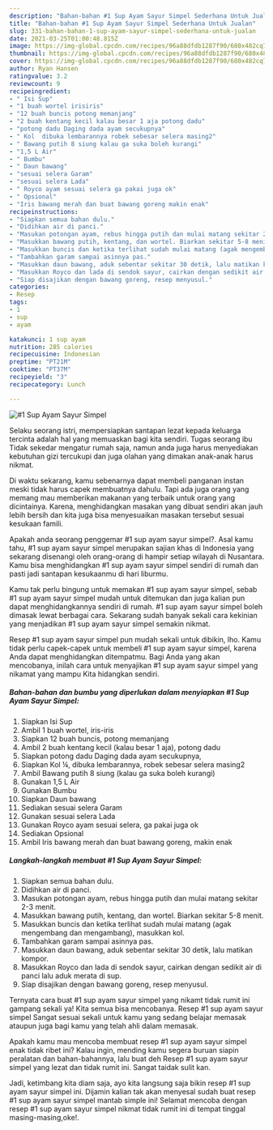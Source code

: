 ```yaml
---
description: "Bahan-bahan #1 Sup Ayam Sayur Simpel Sederhana Untuk Jualan"
title: "Bahan-bahan #1 Sup Ayam Sayur Simpel Sederhana Untuk Jualan"
slug: 331-bahan-bahan-1-sup-ayam-sayur-simpel-sederhana-untuk-jualan
date: 2021-03-25T01:00:48.815Z
image: https://img-global.cpcdn.com/recipes/96a88dfdb1287f90/680x482cq70/1-sup-ayam-sayur-simpel-foto-resep-utama.jpg
thumbnail: https://img-global.cpcdn.com/recipes/96a88dfdb1287f90/680x482cq70/1-sup-ayam-sayur-simpel-foto-resep-utama.jpg
cover: https://img-global.cpcdn.com/recipes/96a88dfdb1287f90/680x482cq70/1-sup-ayam-sayur-simpel-foto-resep-utama.jpg
author: Ryan Hansen
ratingvalue: 3.2
reviewcount: 9
recipeingredient:
- " Isi Sup"
- "1 buah wortel irisiris"
- "12 buah buncis potong memanjang"
- "2 buah kentang kecil kalau besar 1 aja potong dadu"
- "potong dadu Daging dada ayam secukupnya"
- " Kol  dibuka lembarannya robek sebesar selera masing2"
- " Bawang putih 8 siung kalau ga suka boleh kurangi"
- "1,5 L Air"
- " Bumbu"
- " Daun bawang"
- "sesuai selera Garam"
- "sesuai selera Lada"
- " Royco ayam sesuai selera ga pakai juga ok"
- " Opsional"
- "Iris bawang merah dan buat bawang goreng makin enak"
recipeinstructions:
- "Siapkan semua bahan dulu."
- "Didihkan air di panci."
- "Masukan potongan ayam, rebus hingga putih dan mulai matang sekitar 2-3 menit."
- "Masukkan bawang putih, kentang, dan wortel. Biarkan sekitar 5-8 menit."
- "Masukkan buncis dan ketika terlihat sudah mulai matang (agak mengembang dan mengambang), masukkan kol."
- "Tambahkan garam sampai asinnya pas."
- "Masukkan daun bawang, aduk sebentar sekitar 30 detik, lalu matikan kompor."
- "Masukkan Royco dan lada di sendok sayur, cairkan dengan sedikit air di panci lalu aduk merata di sup."
- "Siap disajikan dengan bawang goreng, resep menyusul."
categories:
- Resep
tags:
- 1
- sup
- ayam

katakunci: 1 sup ayam 
nutrition: 285 calories
recipecuisine: Indonesian
preptime: "PT21M"
cooktime: "PT37M"
recipeyield: "3"
recipecategory: Lunch

---
```



![#1 Sup Ayam Sayur Simpel](https://img-global.cpcdn.com/recipes/96a88dfdb1287f90/680x482cq70/1-sup-ayam-sayur-simpel-foto-resep-utama.jpg)

Selaku seorang istri, mempersiapkan santapan lezat kepada keluarga tercinta adalah hal yang memuaskan bagi kita sendiri. Tugas seorang ibu Tidak sekedar mengatur rumah saja, namun anda juga harus menyediakan kebutuhan gizi tercukupi dan juga olahan yang dimakan anak-anak harus nikmat.

Di waktu  sekarang, kamu sebenarnya dapat membeli panganan instan meski tidak harus capek membuatnya dahulu. Tapi ada juga orang yang memang mau memberikan makanan yang terbaik untuk orang yang dicintainya. Karena, menghidangkan masakan yang dibuat sendiri akan jauh lebih bersih dan kita juga bisa menyesuaikan masakan tersebut sesuai kesukaan famili. 



Apakah anda seorang penggemar #1 sup ayam sayur simpel?. Asal kamu tahu, #1 sup ayam sayur simpel merupakan sajian khas di Indonesia yang sekarang disenangi oleh orang-orang di hampir setiap wilayah di Nusantara. Kamu bisa menghidangkan #1 sup ayam sayur simpel sendiri di rumah dan pasti jadi santapan kesukaanmu di hari liburmu.

Kamu tak perlu bingung untuk memakan #1 sup ayam sayur simpel, sebab #1 sup ayam sayur simpel mudah untuk ditemukan dan juga kalian pun dapat menghidangkannya sendiri di rumah. #1 sup ayam sayur simpel boleh dimasak lewat berbagai cara. Sekarang sudah banyak sekali cara kekinian yang menjadikan #1 sup ayam sayur simpel semakin nikmat.

Resep #1 sup ayam sayur simpel pun mudah sekali untuk dibikin, lho. Kamu tidak perlu capek-capek untuk membeli #1 sup ayam sayur simpel, karena Anda dapat menghidangkan ditempatmu. Bagi Anda yang akan mencobanya, inilah cara untuk menyajikan #1 sup ayam sayur simpel yang nikamat yang mampu Kita hidangkan sendiri.

<!--inarticleads1-->

##### Bahan-bahan dan bumbu yang diperlukan dalam menyiapkan #1 Sup Ayam Sayur Simpel:

1. Siapkan  Isi Sup
1. Ambil 1 buah wortel, iris-iris
1. Siapkan 12 buah buncis, potong memanjang
1. Ambil 2 buah kentang kecil (kalau besar 1 aja), potong dadu
1. Siapkan potong dadu Daging dada ayam secukupnya,
1. Siapkan  Kol ¼, dibuka lembarannya, robek sebesar selera masing2
1. Ambil  Bawang putih 8 siung (kalau ga suka boleh kurangi)
1. Gunakan 1,5 L Air
1. Gunakan  Bumbu
1. Siapkan  Daun bawang
1. Sediakan sesuai selera Garam
1. Gunakan sesuai selera Lada
1. Gunakan  Royco ayam sesuai selera, ga pakai juga ok
1. Sediakan  Opsional
1. Ambil Iris bawang merah dan buat bawang goreng, makin enak




<!--inarticleads2-->

##### Langkah-langkah membuat #1 Sup Ayam Sayur Simpel:

1. Siapkan semua bahan dulu.
1. Didihkan air di panci.
1. Masukan potongan ayam, rebus hingga putih dan mulai matang sekitar 2-3 menit.
1. Masukkan bawang putih, kentang, dan wortel. Biarkan sekitar 5-8 menit.
1. Masukkan buncis dan ketika terlihat sudah mulai matang (agak mengembang dan mengambang), masukkan kol.
1. Tambahkan garam sampai asinnya pas.
1. Masukkan daun bawang, aduk sebentar sekitar 30 detik, lalu matikan kompor.
1. Masukkan Royco dan lada di sendok sayur, cairkan dengan sedikit air di panci lalu aduk merata di sup.
1. Siap disajikan dengan bawang goreng, resep menyusul.




Ternyata cara buat #1 sup ayam sayur simpel yang nikamt tidak rumit ini gampang sekali ya! Kita semua bisa mencobanya. Resep #1 sup ayam sayur simpel Sangat sesuai sekali untuk kamu yang sedang belajar memasak ataupun juga bagi kamu yang telah ahli dalam memasak.

Apakah kamu mau mencoba membuat resep #1 sup ayam sayur simpel enak tidak ribet ini? Kalau ingin, mending kamu segera buruan siapin peralatan dan bahan-bahannya, lalu buat deh Resep #1 sup ayam sayur simpel yang lezat dan tidak rumit ini. Sangat taidak sulit kan. 

Jadi, ketimbang kita diam saja, ayo kita langsung saja bikin resep #1 sup ayam sayur simpel ini. Dijamin kalian tak akan menyesal sudah buat resep #1 sup ayam sayur simpel mantab simple ini! Selamat mencoba dengan resep #1 sup ayam sayur simpel nikmat tidak rumit ini di tempat tinggal masing-masing,oke!.

